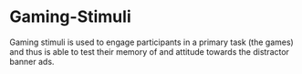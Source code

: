 Gaming-Stimuli
==============

Gaming stimuli is used to engage participants in a primary task (the games) and thus is able to test their memory of and attitude towards the distractor banner ads.